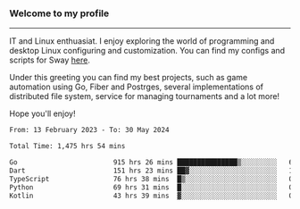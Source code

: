 ### Welcome to my profile

---

IT and Linux enthuasiat. I enjoy exploring the world of programming and desktop Linux configuring and customization. You can find my configs and scripts for Sway [here](https://github.com/uroborosq/mess-of-linux-configurations).

Under this greeting you can find my best projects, such as game automation using Go, Fiber and Postrges, several implementations of distributed file system, service for managing tournaments and a lot more!

Hope you'll enjoy!

<!-- <div display="block">
 	<img align="left" width="48%" alt="isocalendar" src=".github/metrics/isocalendar_metrics.svg" />
	<img align="center" width="48%" alt="contributions" src=".github/metrics/contributions_metrics.svg" />
	<img align="center" alt="languages" src=".github/metrics/languages_metrics.svg" />
</div> -->

<!-- ![](https://komarev.com/ghpvc/?username=uroborosq&color=success&style=flat-square) -->
<!-- [](https://img.shields.io/github/last-commit/uroborosq/uroborosq?label=Profile%20updated&style=flat-square) -->

<!--START_SECTION:waka-->

```txt
From: 13 February 2023 - To: 30 May 2024

Total Time: 1,475 hrs 54 mins

Go                        915 hrs 26 mins ███████████████▒░░░░░░░░░   61.36 %
Dart                      151 hrs 23 mins ██▓░░░░░░░░░░░░░░░░░░░░░░   10.15 %
TypeScript                76 hrs 38 mins  █▒░░░░░░░░░░░░░░░░░░░░░░░   05.14 %
Python                    69 hrs 31 mins  █░░░░░░░░░░░░░░░░░░░░░░░░   04.66 %
Kotlin                    43 hrs 39 mins  ▓░░░░░░░░░░░░░░░░░░░░░░░░   02.93 %
```

<!--END_SECTION:waka-->

